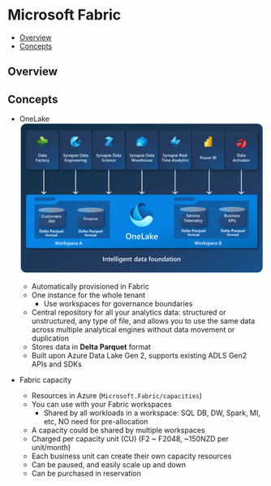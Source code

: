 # Microsoft Fabric

- [Overview](#overview)
- [Concepts](#concepts)


## Overview


## Concepts

- OneLake
  ![OneLake](./images/microsoft_fabric-onelake.png)

  - Automatically provisioned in Fabric
  - One instance for the whole tenant
    - Use workspaces for governance boundaries
  - Central repository for all your analytics data: structured or unstructured, any type of file, and allows you to use the same data across multiple analytical engines without data movement or duplication
  - Stores data in **Delta Parquet** format
  - Built upon Azure Data Lake Gen 2, supports existing ADLS Gen2 APIs and SDKs

- Fabric capacity
  - Resources in Azure (`Microsoft.Fabric/capacities`)
  - You can use with your Fabric workspaces
    - Shared by all workloads in a workspace: SQL DB, DW, Spark, MI, etc, NO need for pre-allocation
  - A capacity could be shared by multiple workspaces
  - Charged per capacity unit (CU) (F2 ~ F2048, ~150NZD per unit/month)
  - Each business unit can create their own capacity resources
  - Can be paused, and easily scale up and down
  - Can be purchased in reservation
